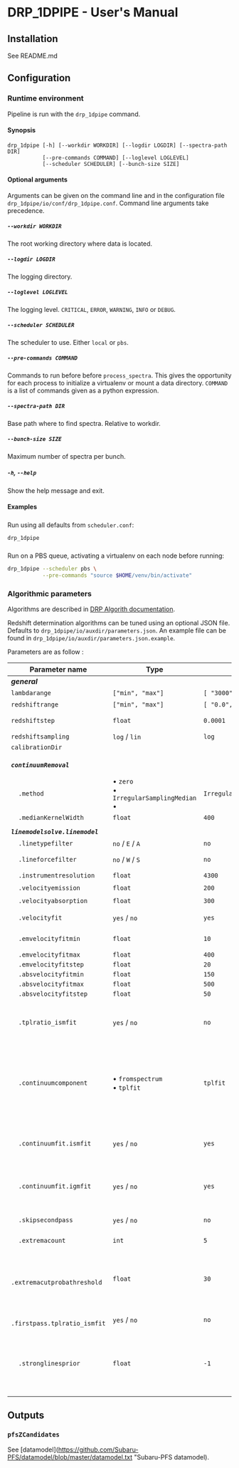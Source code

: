 # DRP_1DPIPE - User's Manual

## Installation

See README.md

## Configuration

### Runtime environment

Pipeline is run with the `drp_1dpipe` command.

#### Synopsis
```
drp_1dpipe [-h] [--workdir WORKDIR] [--logdir LOGDIR] [--spectra-path DIR]
           [--pre-commands COMMAND] [--loglevel LOGLEVEL]
		   [--scheduler SCHEDULER] [--bunch-size SIZE]
```
#### Optional arguments

Arguments can be given on the command line and in the configuration file `drp_1dpipe/io/conf/drp_1dpipe.conf`. Command line arguments take precedence.

##### `--workdir WORKDIR`

The root working directory where data is located.

##### `--logdir LOGDIR`

The logging directory.

##### `--loglevel LOGLEVEL`

The logging level. `CRITICAL`, `ERROR`, `WARNING`, `INFO` or `DEBUG`.

##### `--scheduler SCHEDULER`

The scheduler to use. Either `local` or `pbs`.

##### `--pre-commands COMMAND`

Commands to run before before `process_spectra`. This gives the opportunity for each process to initialize a virtualenv or mount a data directory.
`COMMAND` is a list of commands given as a python expression.

##### `--spectra-path DIR`

Base path where to find spectra. Relative to workdir.

##### `--bunch-size SIZE`

Maximum number of spectra per bunch.

##### `-h`, `--help`

Show the help message and exit.

#### Examples

#####

Run using all defaults from `scheduler.conf`:

```sh
drp_1dpipe
```

#####

Run on a PBS queue, activating a virtualenv on each node before running:

```sh
drp_1dpipe --scheduler pbs \
           --pre-commands "source $HOME/venv/bin/activate"
```

### Algorithmic parameters

Algorithms are described in [DRP Algorith documentation](https://sumire.pbworks.com/w/file/132378141/LAM-PFS-1D-DRP-Algo-Pipeline_v0.82.pdf "DRP-Algo").

Redshift determination algorithms can be tuned using an optional JSON file.
Defaults to `drp_1dpipe/io/auxdir/parameters.json`. An example file can be found in `drp_1dpipe/io/auxdir/parameters.json.example`.


Parameters are as follow :

| **Parameter name** | **Type** | **Default** | **Description** |
| --- | --- | --- | --- |
| _**general**_ ||| _**parameters always applicable**_ |
| `lambdarange` | `["min", "max"]` | `[ "3000", "13000"]` | lambda range in Angströms|
| `redshiftrange` | `["min", "max"]` | `[ "0.0", "6."]` | redshift range|
| `redshiftstep` | `float` | `0.0001` | redshift step for linear scale or lowest step for log scale|
| `redshiftsampling` |`log` / `lin` | `log` | linear or logarithmic scale|
| `calibrationDir` | | | |
|||||
| _**`continuumRemoval`**_ ||| _**Method parameters to remove continuum of data spectra**_ |
| `  .method` |&bull; `zero`<br>&bull; `IrregularSamplingMedian`<br>&bull; | `IrregularSamplingMedian`| continuum estimation method. See also `linemodelsolve.linemodel.continuumcomponent` |
| `  .medianKernelWidth` |`float` |`400` | relevant only for median (in Angströms)|
|||||
|  _**`linemodelsolve.linemodel`**_ ||| _**parameters for linemodel**_ |
| `  .linetypefilter` |`no` / `E` / `A` |`no`|  restrict the type of line to fit (`no`: fit all)|
| `  .lineforcefilter`|`no` / `W` / `S` |`no` | restrict the strength category of lines to fit (`no`: fit all)|
| `  .instrumentresolution` |`float` | `4300`| intrument resolution (R)|
| `  .velocityemission` |`float`| `200`| emission lines velocity (in $km \cdot s^{-1}$)|
| `  .velocityabsorption` |`float` |`300` | absorption lines velocity (in $km \cdot s^{-1}$)}|
| `  .velocityfit` |`yes` / `no` |`yes` | decide wether the 2nd pass include line width fitting|
| `  .emvelocityfitmin` |`float` |`10` | tabulation of velocity for line width fitting in $km \cdot s^{-1}$|
| `  .emvelocityfitmax` |`float` |`400`|
| `  .emvelocityfitstep` |`float` |`20`|
| `  .absvelocityfitmin` |`float` |`150`|
| `  .absvelocityfitmax` |`float` |`500`|
| `  .absvelocityfitstep` |`float` |`50`|
| `  .tplratio_ismfit` |`yes` / `no` |`no` | activate fit of ISM extinction _i.e._ Ebv parameter from Calzetti profiles. Parameter scan from 0 to 0.9, step = 0.1. (best value stored in FittedTplshapeIsmCoeff in `linemodelsolve.linemodel_extrema.csv`)|
| `  .continuumcomponent` |&bull; `fromspectrum`<br>&bull; `tplfit` | `tplfit`  | select the method for processing the continuum:<br>&bull; `fromspectrum`: remove an estimated continuum (the continuum estmation is then tuned via `continuumRemoval` parameters). The redshift is thus only estimated from the lines.<br>&bull; `tplfit`: fit a set of redshifted template (aka `fullmodel` _i.e._ contiuum model + line model|
| `  .continuumfit.ismfit` |`yes` / `no` |`yes` | activate fit of ISM extinction _i.e._. Ebv parameter from Calzetti profiles. Parameter scan from 0 to 0.9, step = 0.1. (best value stored in FittedTplDustCoeff in `linemodelsolve.linemodel_extrema.csv`)  |
| `  .continuumfit.igmfit` |`yes` / `no` |`yes` | activate fit of IGM with Meiksin tables. Index scan from 0 to 0.9, step = 0.1 ??? (best profile index stored in FittedTplMeiksinIdx parameter in `linemodelsolve.linemodel_extrema.csv`)|
| `  .skipsecondpass` |`yes` / `no` |`no` | toggle the processing  of a second pass refined pass arround the candidates (`no` by default) |
| `  .extremacount` |`int` |`5` |Number of candidates to retain |
| `  .extremacutprobathreshold` |`float` |`30` |Select the number of candidates to refine at the 2nd pass.<br>&bull; `-1`: retain a fixed number (set from `extremacount` parameter)<br>&bull; any positive value: retain all candidates with $log(max(pdf))-log(pdf)$ values (not integrated)  below this threshold|
| `  .firstpass.tplratio_ismfit` |`yes` / `no` | `no` | overwrite the `tplratio_ismfit` parameter|
|||||
| `  .stronglinesprior` |`float` |`-1` | strongline prior<br>&bull; `-1`: no prior<br>&bull; otherwise, use this value (positive below 1) as a low probability when no strong line is measured (the measured amplitude is s>0) & probability is set to 1 when a strong line is observed|


## Outputs

### ```pfsZCandidates```

See [datamodel](https://github.com/Subaru-PFS/datamodel/blob/master/datamodel.txt "Subaru-PFS datamodel).
